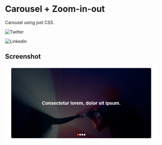 # Carousel + Zoom-in-out
Carousel using just CSS.

![Twitter](https://twitter.com/said_alrove)

![Linkedin](www.linkedin.com/in/said-alrove)

## Screenshot
![](screenshot.png)
